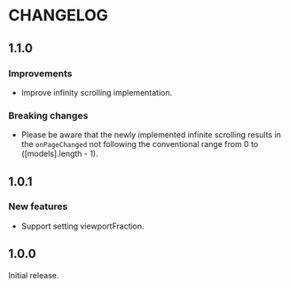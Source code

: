 <!-- Copyright 2018 The FlutterCandies author. All rights reserved.
Use of this source code is governed by an Apache license
that can be found in the LICENSE file. -->

# CHANGELOG

## 1.1.0

### Improvements

- Improve infinity scrolling implementation.

### Breaking changes

- Please be aware that the newly implemented infinite scrolling results in the `onPageChanged` not following the conventional range from 0 to ([models].length - 1).

## 1.0.1

### New features

- Support setting viewportFraction.

## 1.0.0

Initial release.

